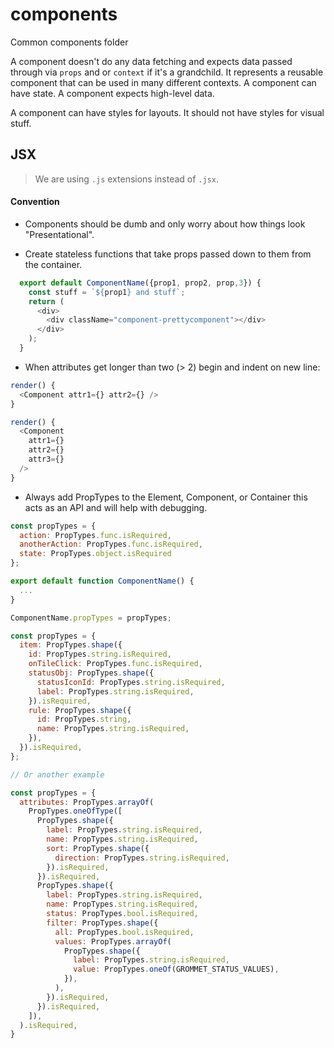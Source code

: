# components

Common components folder

A component doesn't do any data fetching and expects data passed through via `props` and or `context` if it's a grandchild.
It represents a reusable component that can be used in many different contexts.
A component can have state.
A component expects high-level data.

A component can have styles for layouts. It should not have styles for visual stuff.

## JSX

> We are using `.js` extensions instead of `.jsx`.

#### Convention
  * Components should be dumb and only worry about how things look "Presentational".

  * Create stateless functions that take props passed down to them from the container.

  ```js
    export default ComponentName({prop1, prop2, prop,3}) {
      const stuff = `${prop1} and stuff`;
      return (
        <div>
          <div className="component-prettycomponent"></div>
        </div>
      );
    }
  ```

  - When attributes get longer than two (> 2) begin and indent on new line:

  ```js
  render() {
    <Component attr1={} attr2={} />
  }

  render() {
    <Component
      attr1={}
      attr2={}
      attr3={}
    />
  }
  ```
  - Always add PropTypes to the Element, Component, or Container this acts as an API and will help with debugging.

  ```js
  const propTypes = {
    action: PropTypes.func.isRequired,
    anotherAction: PropTypes.func.isRequired,
    state: PropTypes.object.isRequired
  };

  export default function ComponentName() {
    ...
  }

  ComponentName.propTypes = propTypes;
  ```

  ```js
  const propTypes = {
    item: PropTypes.shape({
      id: PropTypes.string.isRequired,
      onTileClick: PropTypes.func.isRequired,
      statusObj: PropTypes.shape({
        statusIconId: PropTypes.string.isRequired,
        label: PropTypes.string.isRequired,
      }).isRequired,
      rule: PropTypes.shape({
        id: PropTypes.string,
        name: PropTypes.string.isRequired,
      }),
    }).isRequired,
  };

  // Or another example

  const propTypes = {
    attributes: PropTypes.arrayOf(
      PropTypes.oneOfType([
        PropTypes.shape({
          label: PropTypes.string.isRequired,
          name: PropTypes.string.isRequired,
          sort: PropTypes.shape({
            direction: PropTypes.string.isRequired,
          }).isRequired,
        }).isRequired,
        PropTypes.shape({
          label: PropTypes.string.isRequired,
          name: PropTypes.string.isRequired,
          status: PropTypes.bool.isRequired,
          filter: PropTypes.shape({
            all: PropTypes.bool.isRequired,
            values: PropTypes.arrayOf(
              PropTypes.shape({
                label: PropTypes.string.isRequired,
                value: PropTypes.oneOf(GROMMET_STATUS_VALUES),
              }),
            ),
          }).isRequired,
        }).isRequired,
      ]),
    ).isRequired,
  }

  ```
